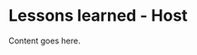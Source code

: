 <!-- File: docs/incident-response/lessons-learned/host.md -->
# Lessons learned - Host

Content goes here.
